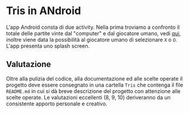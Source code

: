 # Tris in ANdroid

L'app Android consta di due activity. Nella prima troviamo a confronto il totale delle partite vinte dal "computer" e dal giocatore umano, vedi [qui](https://developer.android.com/training/data-storage/shared-preferences), inoltre viene data la possibilità al giocatore umano di selezionare `X` o `O`. L'app presenta uno splash screen.

## Valutazione

Oltre alla pulizia del codice, alla documentazione ed alle scelte operate il progetto
deve essere consegnato in una cartella `Tris` che contenga il file `README.md` in cui si dà breve descrizione del progetto con attenzione alle scelte operate. Le valutazioni eccellenti (8, 9, 10) deriveranno da un consistente apporto personale e creativo.

